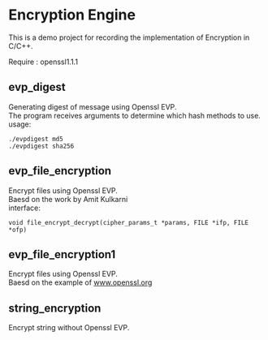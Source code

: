 # Encryption Engine

This is a demo project for recording the implementation of Encryption in C/C++.

Require : openssl1.1.1

## evp_digest
Generating digest of message using Openssl EVP.  
The program receives arguments to determine which hash methods to use.  
usage:
```
./evpdigest md5
./evpdigest sha256
```

## evp_file_encryption 
Encrypt files using Openssl EVP.   
Baesd on the work by Amit Kulkarni  
interface:
```
void file_encrypt_decrypt(cipher_params_t *params, FILE *ifp, FILE *ofp)
```

## evp_file_encryption1
Encrypt files using Openssl EVP.  
Baesd on the example of www.openssl.org  

## string_encryption
Encrypt string without Openssl EVP.

